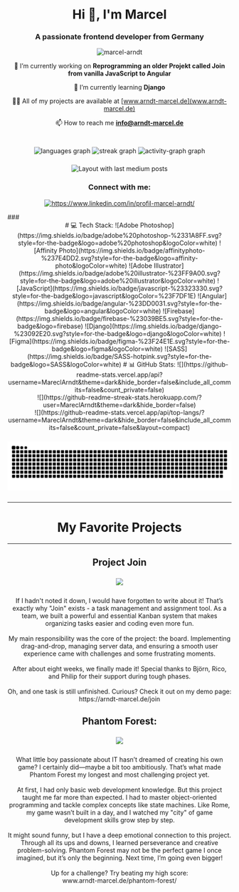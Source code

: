 <div align="center">
<h1 align="center">Hi 👋, I'm Marcel</h1>
<h3 align="center">A passionate frontend developer from Germany</h3>

<p align="center"> <img src="https://komarev.com/ghpvc/?username=marcel-arndt&label=Profile%20views&color=0e75b6&style=flat" alt="marcel-arndt" /> </p>

🔭 I’m currently working on **Reprogramming an older Projekt called Join from vanilla JavaScript to Angular**

🌱 I’m currently learning **Django**

👨‍💻 All of my projects are available at [www.arndt-marcel.de](www.arndt-marcel.de)

📫 How to reach me **info@arndt-marcel.de**  
</div>

###

<br clear="both">

<div align="center">
  <img src="https://github-readme-stats.vercel.app/api/top-langs?username=MarcelArndt&locale=en&hide_title=false&layout=compact&card_width=320&langs_count=5&theme=rose_pine&hide_border=false&order=2" height="150" alt="languages graph"  />
  <img src="https://streak-stats.demolab.com?user=MarcelArndt&locale=en&mode=daily&theme=dracula&hide_border=false&border_radius=5&order=3" height="150" alt="streak graph"  />
  <img src="https://github-readme-activity-graph.vercel.app/graph?username=MarcelArndt&radius=16&theme=dracula&area=true&order=5" height="300" alt="activity-graph graph"  />
</div>

###


<div align="center">
  <img src="https://github-read-medium-git-main.pahlevikun.vercel.app/latest?limit=4&username=MarcelArndt&theme=dark" alt="Layout with last medium posts"  />
</div>

###


<h3 align="center">Connect with me:</h3>
<p align="center">
<a href="https://www.linkedin.com/in/profil-marcel-arndt" target="blank"><img align="center" src="https://raw.githubusercontent.com/rahuldkjain/github-profile-readme-generator/master/src/images/icons/Social/linked-in-alt.svg" alt="https://www.linkedin.com/in/profil-marcel-arndt/" height="30" width="40" /></a>
</p>
###

<div align="center">
# 💻 Tech Stack:
![Adobe Photoshop](https://img.shields.io/badge/adobe%20photoshop-%2331A8FF.svg?style=for-the-badge&logo=adobe%20photoshop&logoColor=white) ![Affinity Photo](https://img.shields.io/badge/affinityphoto-%237E4DD2.svg?style=for-the-badge&logo=affinity-photo&logoColor=white) ![Adobe Illustrator](https://img.shields.io/badge/adobe%20illustrator-%23FF9A00.svg?style=for-the-badge&logo=adobe%20illustrator&logoColor=white) ![JavaScript](https://img.shields.io/badge/javascript-%23323330.svg?style=for-the-badge&logo=javascript&logoColor=%23F7DF1E) ![Angular](https://img.shields.io/badge/angular-%23DD0031.svg?style=for-the-badge&logo=angular&logoColor=white) ![Firebase](https://img.shields.io/badge/firebase-%23039BE5.svg?style=for-the-badge&logo=firebase) ![Django](https://img.shields.io/badge/django-%23092E20.svg?style=for-the-badge&logo=django&logoColor=white) ![Figma](https://img.shields.io/badge/figma-%23F24E1E.svg?style=for-the-badge&logo=figma&logoColor=white) ![SASS](https://img.shields.io/badge/SASS-hotpink.svg?style=for-the-badge&logo=SASS&logoColor=white)
# 📊 GitHub Stats:
![](https://github-readme-stats.vercel.app/api?username=MareclArndt&theme=dark&hide_border=false&include_all_commits=false&count_private=false)<br/>
![](https://github-readme-streak-stats.herokuapp.com/?user=MareclArndt&theme=dark&hide_border=false)<br/>
![](https://github-readme-stats.vercel.app/api/top-langs/?username=MareclArndt&theme=dark&hide_border=false&include_all_commits=false&count_private=false&layout=compact)
</div>

###

<picture>
  <source media="(prefers-color-scheme: dark)" srcset="https://raw.githubusercontent.com/MarcelArndt/Marcel-Arndt/output/github-snake-dark.svg" />
  <source media="(prefers-color-scheme: light)" srcset="https://raw.githubusercontent.com/MarcelArndt/Marcel-Arndt/output/github-snake.svg" />
  <img alt="github-snake" src="https://raw.githubusercontent.com/MarcelArndt/Marcel-Arndt/output/github-snake.svg" />
</picture>


###

<hr>

<h1 align="center">My Favorite Projects</h1>
  
<hr>

<h2 align="center">Project Join</h2>

###

<div align="center">
  <img height="350" src="https://arndt-marcel.de/join.gif"  />
</div>

###

<p align="center">If I hadn't noted it down, I would have forgotten to write about it! That’s exactly why "Join" exists - a task management and assignment tool. As a team, we built a powerful and essential Kanban system that makes organizing tasks easier and coding even more fun.<br><br>My main responsibility was the core of the project: the board. Implementing drag-and-drop, managing server data, and ensuring a smooth user experience came with challenges and some frustrating moments.<br><br>After about eight weeks, we finally made it! Special thanks to Björn, Rico, and Philip for their support during tough phases.<br><br>Oh, and one task is still unfinished. Curious? Check it out on my demo page:<br>https://arndt-marcel.de/join</p>

###

<h2 align="center">Phantom Forest:</h2>

###

<div align="center">
  <img height="400" src="https://arndt-marcel.de/game.gif"  />
</div>

###

<p align="center">What little boy passionate about IT hasn’t dreamed of creating his own game? I certainly did—maybe a bit too ambitiously. That’s what made Phantom Forest my longest and most challenging project yet.<br><br>At first, I had only basic web development knowledge. But this project taught me far more than expected. I had to master object-oriented programming and tackle complex concepts like state machines. Like Rome, my game wasn’t built in a day, and I watched my "city" of game development skills grow step by step.<br><br>It might sound funny, but I have a deep emotional connection to this project. Through all its ups and downs, I learned perseverance and creative problem-solving. Phantom Forest may not be the perfect game I once imagined, but it’s only the beginning. Next time, I’m going even bigger!<br><br>Up for a challenge? Try beating my high score:<br>www.arndt-marcel.de/phantom-forest/</p>

